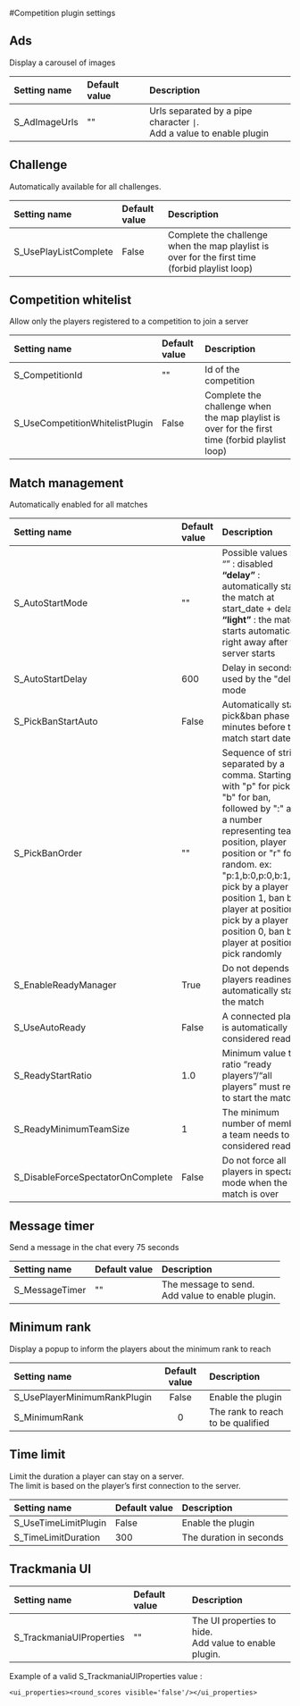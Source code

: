 #Competition plugin settings

## Ads
Display a carousel of images

| Setting name   | Default value  | Description                                                            |
|:---------------|:---------------|:-----------------------------------------------------------------------|
 | S_AdImageUrls  | ""             | Urls separated by a pipe character `\|`. <br/> Add a value to enable plugin |

## Challenge
Automatically available for all challenges.

| Setting name          | Default value  | Description                                                                                     |
|:----------------------|:---------------|:------------------------------------------------------------------------------------------------|
| S_UsePlayListComplete | False          | Complete the challenge when the map playlist is over for the first time (forbid playlist loop)  |
 

## Competition whitelist
Allow only the players registered to a competition to join a server

| Setting name                     | Default value  | Description                                                                                     |
|:---------------------------------|:---------------|:------------------------------------------------------------------------------------------------|
| S_CompetitionId                  | ""             | Id of the competition                                                                           |
| S_UseCompetitionWhitelistPlugin  | False          | Complete the challenge when the map playlist is over for the first time (forbid playlist loop)  |


## Match management
Automatically enabled for all matches

| Setting name                       | Default value  | Description                                                                                                                                                                                                                                                                                                                                            |
|:-----------------------------------|:---------------|:-------------------------------------------------------------------------------------------------------------------------------------------------------------------------------------------------------------------------------------------------------------------------------------------------------------------------------------------------------|
| S_AutoStartMode                    | ""             | Possible values :<br/> “” : disabled <br/> **“delay”** : automatically start the match at start_date + delay <br/> **“light”** : the match starts automatically right away after the server starts                                                                                                                                                     |
| S_AutoStartDelay                   | 600            | Delay in seconds used by the "delay" mode                                                                                                                                                                                                                                                                                                              |
| S_PickBanStartAuto                 | False          | Automatically start a pick&ban phase 10 minutes before the match start date                                                                                                                                                                                                                                                                            |
| S_PickBanOrder                     | ""             | Sequence of string separated by a comma. Starting with "p" for pick or "b" for ban, followed by ":" and a number representing team position, player position or "r" for random. ex: "p:1,b:0,p:0,b:1,p:r", pick by a player at position 1, ban by a player at position 0, pick by a player at position 0, ban by a player at position 1, pick randomly |
| S_EnableReadyManager               | True           | Do not depends on players readiness to automatically start the match                                                                                                                                                                                                                                                                                   |
| S_UseAutoReady                     | False          | A connected player is automatically considered ready                                                                                                                                                                                                                                                                                                   |
| S_ReadyStartRatio                  | 1.0            | Minimum value the ratio “ready players”/“all players” must reach to start the match                                                                                                                                                                                                                                                                    |
| S_ReadyMinimumTeamSize             | 1              | The minimum number of members a team needs to be considered ready                                                                                                                                                                                                                                                                                      |
| S_DisableForceSpectatorOnComplete  | False          | Do not force all players in spectator mode when the match is over                                                                                                                                                                                                                                                                                      |

## Message timer
Send a message in the chat every 75 seconds

| Setting name            | Default value  | Description                                            |
|:------------------------|:---------------|:-------------------------------------------------------|
| S_MessageTimer          | ""             | The message to send. <br/> Add value to enable plugin. |

## Minimum rank
Display a popup to inform the players about the minimum rank to reach

| Setting name                 |  Default value  | Description                        |
|:-----------------------------|:---------------:|:-----------------------------------|
| S_UsePlayerMinimumRankPlugin |      False      | Enable the plugin                  |
| S_MinimumRank                |        0        | The rank to reach to be qualified  |


## Time limit
Limit the duration a player can stay on a server. <br>
The limit is based on the player’s first connection to the server.

| Setting name         | Default value  | Description              |
|:---------------------|:---------------|:-------------------------|
| S_UseTimeLimitPlugin | False          | Enable the plugin        |
| S_TimeLimitDuration  | 300            | The duration in seconds  |

## Trackmania UI

| Setting name                | Default value   | Description                                                  |
|:----------------------------|:----------------|:-------------------------------------------------------------|
| S_TrackmaniaUIProperties    | ""              | The UI properties to hide. <br/> Add value to enable plugin. |

Example of a valid S_TrackmaniaUIProperties value : <br>
```
<ui_properties><round_scores visible='false'/></ui_properties>
```
